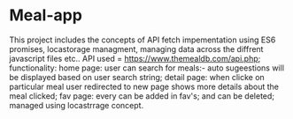 # Meal-app
This project includes the concepts of API fetch impementation using ES6 promises, locastorage managment, managing data across the diffrent javascript files etc..
API used = https://www.themealdb.com/api.php;
functionality:
home page: user can search for meals:- auto sugeestions will be displayed based on user search string;
detail page: when clicke on particular meal user redirected to new page shows more details about the meal clicked;
fav page: every can be added in fav's; and can be deleted; managed using locastrrage concept.
